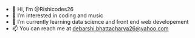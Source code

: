 - 👋 Hi, I’m @Rishicodes26
- 👀 I’m interested in coding and music
- 🌱 I’m currently learning data science and front end web developement
- 📫 You can reach me at debarshi.bhattacharya26@yahoo.com

<!---
Rishicodes26/Rishicodes26 is a ✨ special ✨ repository because its `README.md` (this file) appears on your GitHub profile.
You can click the Preview link to take a look at your changes.
--->
